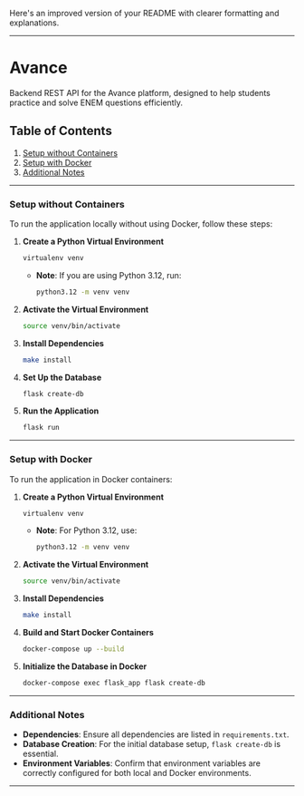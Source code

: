 Here's an improved version of your README with clearer formatting and explanations.

---

# Avance

Backend REST API for the Avance platform, designed to help students practice and solve ENEM questions efficiently.

## Table of Contents
1. [Setup without Containers](#setup-without-containers)
2. [Setup with Docker](#setup-with-docker)
3. [Additional Notes](#additional-notes)

---

### Setup without Containers

To run the application locally without using Docker, follow these steps:

1. **Create a Python Virtual Environment**
   ```bash
   virtualenv venv
   ```
   - **Note**: If you are using Python 3.12, run:
     ```bash
     python3.12 -m venv venv
     ```

2. **Activate the Virtual Environment**
   ```bash
   source venv/bin/activate
   ```

3. **Install Dependencies**
   ```bash
   make install
   ```

4. **Set Up the Database**
   ```bash
   flask create-db
   ```

5. **Run the Application**
   ```bash
   flask run
   ```

---

### Setup with Docker

To run the application in Docker containers:

1. **Create a Python Virtual Environment**
   ```bash
   virtualenv venv
   ```
   - **Note**: For Python 3.12, use:
     ```bash
     python3.12 -m venv venv
     ```

2. **Activate the Virtual Environment**
   ```bash
   source venv/bin/activate
   ```

3. **Install Dependencies**
   ```bash
   make install
   ```

4. **Build and Start Docker Containers**
   ```bash
   docker-compose up --build
   ```

5. **Initialize the Database in Docker**
   ```bash
   docker-compose exec flask_app flask create-db
   ```

---

### Additional Notes

- **Dependencies**: Ensure all dependencies are listed in `requirements.txt`.
- **Database Creation**: For the initial database setup, `flask create-db` is essential.
- **Environment Variables**: Confirm that environment variables are correctly configured for both local and Docker environments.
  
---